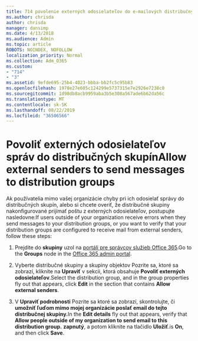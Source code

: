 ```yaml
---
title: 714 povolenie externých odosielateľov do e-mailových distribučných zoznamov
ms.author: chrisda
author: chrisda
manager: dansimp
ms.date: 4/13/2018
ms.audience: Admin
ms.topic: article
ROBOTS: NOINDEX, NOFOLLOW
localization_priority: Normal
ms.collection: Adm_O365
ms.custom:
- "714"
- "3"
ms.assetid: 9efde695-25b4-4023-bbba-bb2fc5c95b83
ms.openlocfilehash: 1978e27e605c124299e5737315e7e2926e7238c0
ms.sourcegitcommit: 1d98db8acb9959aba3b5e308a567ade6b62da56c
ms.translationtype: MT
ms.contentlocale: sk-SK
ms.lasthandoff: 08/22/2019
ms.locfileid: "36506566"
---
```

# <a name="allow-external-senders-to-send-messages-to-distribution-groups"></a><span data-ttu-id="e55a1-102">Povoliť externých odosielateľov správ do distribučných skupín</span><span class="sxs-lookup"><span data-stu-id="e55a1-102">Allow external senders to send messages to distribution groups</span></span>

<span data-ttu-id="e55a1-103">Ak používatelia mimo vašej organizácie chyby pri ich odosielať správy do distribučných skupín, alebo si chcete overiť, že distribučné skupiny nakonfigurované prijímať poštu z externých odosielateľov, postupujte nasledovne:</span><span class="sxs-lookup"><span data-stu-id="e55a1-103">If users outside of your organization receive errors when they send messages to your distribution groups, or you want to verify that your distribution groups are configured to receive mail from external senders, follow these steps:</span></span>

1. <span data-ttu-id="e55a1-104">Prejdite do **skupiny** uzol na [portáli pre správcov služieb Office 365](https://portal.office.com/adminportal/home#/groups).</span><span class="sxs-lookup"><span data-stu-id="e55a1-104">Go to the **Groups** node in the [Office 365 admin portal](https://portal.office.com/adminportal/home#/groups).</span></span>

2. <span data-ttu-id="e55a1-105">Vyberte distribučné skupiny a skupiny objektov Pozrite sa, ktoré sa zobrazí, kliknite na **Upraviť** v sekcii, ktorá obsahuje **Povoliť externých odosielateľov**.</span><span class="sxs-lookup"><span data-stu-id="e55a1-105">Select the distribution group, and in the group properties fly out that appears, click **Edit** in the section that contains **Allow external senders**.</span></span>

3. <span data-ttu-id="e55a1-106">V **Upraviť podrobnosti** Pozrite sa ktoré sa zobrazí, skontrolujte, či **umožniť ľuďom mimo mojej organizácie poslať email do tejto distribučnej skupiny.**</span><span class="sxs-lookup"><span data-stu-id="e55a1-106">In the **Edit details** fly out that appears, verify that **Allow people outside of my organization to send email to this distribution group.**</span></span> <span data-ttu-id="e55a1-107">**zapnutý**, a potom kliknite na tlačidlo **Uložiť**.</span><span class="sxs-lookup"><span data-stu-id="e55a1-107">is **On**, and then click **Save**.</span></span>
